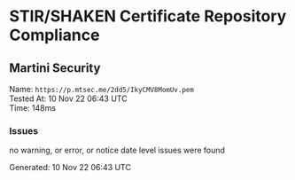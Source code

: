# STIR/SHAKEN Certificate Repository Compliance

## Martini Security

Name: `https://p.mtsec.me/2dd5/IkyCMV8MomUv.pem`\
Tested At: 10 Nov 22 06:43 UTC\
Time: 148ms

### Issues

no warning, or error, or notice date level issues were found

Generated: 10 Nov 22 06:43 UTC